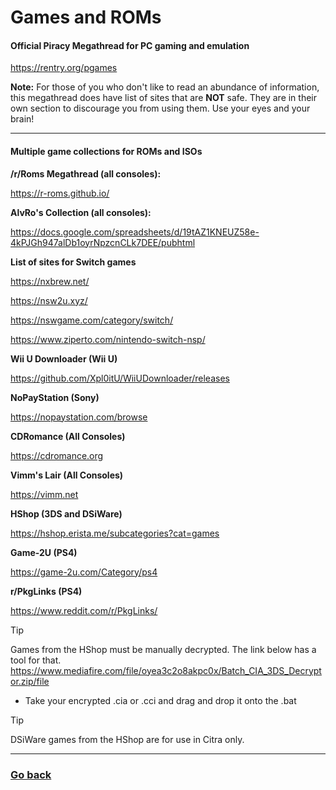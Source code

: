 # Games and ROMs

#### **Official Piracy Megathread for PC gaming and emulation**
https://rentry.org/pgames

**Note:** For those of you who don't like to read an abundance of information, this megathread does have list of sites that are **NOT** safe. They are in their own section to discourage you from using them. Use your eyes and your brain!

------------------------------

#### **Multiple game collections for ROMs and ISOs**

**/r/Roms Megathread (all consoles):**

https://r-roms.github.io/

**AlvRo's Collection (all consoles):**

https://docs.google.com/spreadsheets/d/19tAZ1KNEUZ58e-4kPJGh947alDb1oyrNpzcnCLk7DEE/pubhtml

**List of sites for Switch games**

https://nxbrew.net/

https://nsw2u.xyz/

https://nswgame.com/category/switch/

https://www.ziperto.com/nintendo-switch-nsp/

**Wii U Downloader (Wii U)**

https://github.com/Xpl0itU/WiiUDownloader/releases

**NoPayStation (Sony)**

https://nopaystation.com/browse

**CDRomance (All Consoles)**

https://cdromance.org

**Vimm's Lair (All Consoles)**

https://vimm.net

**HShop (3DS and DSiWare)**

https://hshop.erista.me/subcategories?cat=games

**Game-2U (PS4)**

https://game-2u.com/Category/ps4

**r/PkgLinks (PS4)**

https://www.reddit.com/r/PkgLinks/

> [!TIP]
>  Games from the HShop must be manually decrypted. The link below has a tool for that.
>  https://www.mediafire.com/file/oyea3c2o8akpc0x/Batch_CIA_3DS_Decryptor.zip/file
>   - Take your encrypted .cia or .cci and drag and drop it onto the .bat

 
> [!TIP]
>  DSiWare games from the HShop are for use in Citra only.

------------------------------

### [Go back](https://github.com/Abd-007/EmuP-Megathread/blob/main/README.md)
